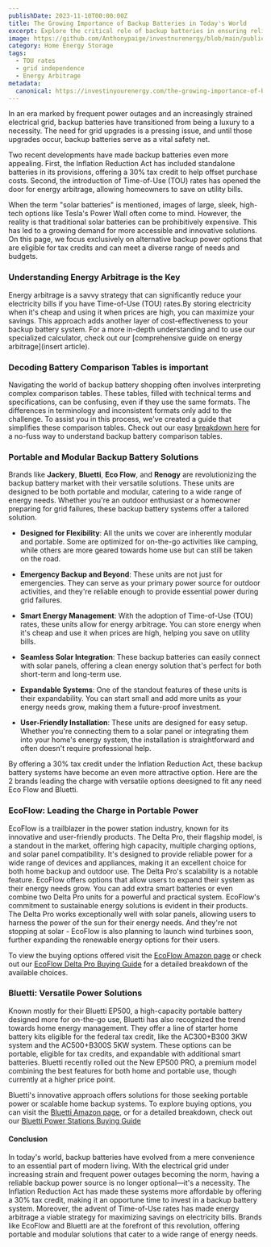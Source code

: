 ```yaml
---
publishDate: 2023-11-10T00:00:00Z
title: The Growing Importance of Backup Batteries in Today's World
excerpt: Explore the critical role of backup batteries in ensuring reliable home energy. Learn how the Inflation Reduction Act and energy arbitrage make these systems a smart investment for modern homeowners.
image: https://github.com/Anthonypaige/investnurenergy/blob/main/public/images/cover-art/HES-1-cover-art.jpg?raw=true
category: Home Energy Storage
tags:
  - TOU rates
  - grid independence
  - Energy Arbitrage
metadata:
  canonical: https://investinyourenergy.com/the-growing-importance-of-backup-batteries-in-todays-world
---
```


In an era marked by frequent power outages and an increasingly strained electrical grid, backup batteries have transitioned from being a luxury to a necessity. The need for grid upgrades is a pressing issue, and until those upgrades occur, backup batteries serve as a vital safety net.

Two recent developments have made backup batteries even more appealing. First, the Inflation Reduction Act has included standalone batteries in its provisions, offering a 30% tax credit to help offset purchase costs. Second, the introduction of Time-of-Use (TOU) rates has opened the door for energy arbitrage, allowing homeowners to save on utility bills.

When the term "solar batteries" is mentioned, images of large, sleek, high-tech options like Tesla's Power Wall often come to mind. However, the reality is that traditional solar batteries can be prohibitively expensive. This has led to a growing demand for more accessible and innovative solutions. On this page, we focus exclusively on alternative backup power options that are eligible for tax credits and can meet a diverse range of needs and budgets.

### **Understanding Energy Arbitrage is the Key**

Energy arbitrage is a savvy strategy that can significantly reduce your electricity bills if you have Time-of-Use (TOU) rates.By storing electricity when it's cheap and using it when prices are high, you can maximize your savings. This approach adds another layer of cost-effectiveness to your backup battery system. For a more in-depth understanding and to use our specialized calculator, check out our [comprehensive guide on energy arbitrage](insert article).

### **Decoding Battery Comparison Tables is important**

Navigating the world of backup battery shopping often involves interpreting complex comparison tables. These tables, filled with technical terms and specifications, can be confusing, even if they use the same formats. The differences in terminology and inconsistent formats only add to the challenge. To assist you in this process, we've created a guide that simplifies these comparison tables. Check out our easy [breakdown here](decoding-portable-power-station-comparison-tables) for a no-fuss way to understand backup battery comparison tables.

### **Portable and Modular Backup Battery Solutions**

Brands like **Jackery**, **Bluetti**, **Eco Flow**, and **Renogy** are revolutionizing the backup battery market with their versatile solutions. These units are designed to be both portable and modular, catering to a wide range of energy needs. Whether you're an outdoor enthusiast or a homeowner preparing for grid failures, these backup battery systems offer a tailored solution.

- **Designed for Flexibility**: All the units we cover are inherently modular and portable. Some are optimized for on-the-go activities like camping, while others are more geared towards home use but can still be taken on the road.

- **Emergency Backup and Beyond**: These units are not just for emergencies. They can serve as your primary power source for outdoor activities, and they're reliable enough to provide essential power during grid failures.

- **Smart Energy Management**: With the adoption of Time-of-Use (TOU) rates, these units allow for energy arbitrage. You can store energy when it's cheap and use it when prices are high, helping you save on utility bills.

- **Seamless Solar Integration**: These backup batteries can easily connect with solar panels, offering a clean energy solution that's perfect for both short-term and long-term use.

- **Expandable Systems**: One of the standout features of these units is their expandability. You can start small and add more units as your energy needs grow, making them a future-proof investment.

- **User-Friendly Installation**: These units are designed for easy setup. Whether you're connecting them to a solar panel or integrating them into your home's energy system, the installation is straightforward and often doesn't require professional help.

By offering a 30% tax credit under the Inflation Reduction Act, these backup battery systems have become an even more attractive option. Here are the 2 brands leading the charge with versatile options deesigned to fit any need Eco Flow and Bluetti.

### **EcoFlow: Leading the Charge in Portable Power**

EcoFlow is a trailblazer in the power station industry, known for its innovative and user-friendly products. The Delta Pro, their flagship model, is a standout in the market, offering high capacity, multiple charging options, and solar panel compatibility. It's designed to provide reliable power for a wide range of devices and appliances, making it an excellent choice for both home backup and outdoor use.
The Delta Pro's scalability is a notable feature. EcoFlow offers options that allow users to expand their system as their energy needs grow. You can add extra smart batteries or even combine two Delta Pro units for a powerful and practical system. EcoFlow's commitment to sustainable energy solutions is evident in their products. The Delta Pro works exceptionally well with solar panels, allowing users to harness the power of the sun for their energy needs. And they're not stopping at solar - EcoFlow is also planning to launch wind turbines soon, further expanding the renewable energy options for their users.

To view the buying options offered visit the [EcoFlow Amazon page](https://amzn.to/3sMv4KU) or check out our [EcoFlow Delta Pro Buying Guide](ecoflow-delta-pro-buying-guide) for a detailed breakdown of the available choices.

### **Bluetti: Versatile Power Solutions**

Known mostly for their Bluetti EP500, a high-capacity portable battery designed more for on-the-go use, Bluetti has also recognized the trend towards home energy management. They offer a line of starter home battery kits eligible for the federal tax credit, like the AC300+B300 3KW system and the AC500+B300S 5KW system. These options can be portable, eligible for tax credits, and expandable with additional smart batteries. Bluetti recently rolled out the New EP500 PRO, a premium model combining the best features for both home and portable use, though currently at a higher price point.

Bluetti's innovative approach offers solutions for those seeking portable power or scalable home backup systems. To explore buying options, you can visit the [Bluetti Amazon page](https://amzn.to/3PpxlEq), or for a detailed breakdown, check out our [Bluetti Power Stations Buying Guide](bluetti-power-stations-buying-guide)

#### **Conclusion**

In today's world, backup batteries have evolved from a mere convenience to an essential part of modern living. With the electrical grid under increasing strain and frequent power outages becoming the norm, having a reliable backup power source is no longer optional—it's a necessity. The Inflation Reduction Act has made these systems more affordable by offering a 30% tax credit, making it an opportune time to invest in a backup battery system. Moreover, the advent of Time-of-Use rates has made energy arbitrage a viable strategy for maximizing savings on electricity bills. Brands like EcoFlow and Bluetti are at the forefront of this revolution, offering portable and modular solutions that cater to a wide range of energy needs.
